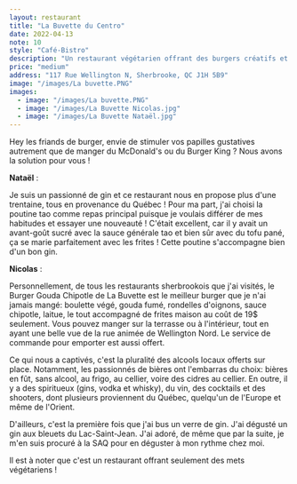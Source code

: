 ```yaml
---
layout: restaurant
title: "La Buvette du Centro"
date: 2022-04-13
note: 10
style: "Café-Bistro"
description: "Un restaurant végétarien offrant des burgers créatifs et une sélection impressionnante de boissons locales"
price: "medium"
address: "117 Rue Wellington N, Sherbrooke, QC J1H 5B9"
image: "/images/La buvette.PNG"
images:
  - image: "/images/La buvette.PNG"
  - image: "/images/La Buvette Nicolas.jpg"
  - image: "/images/La Buvette Nataël.jpg"
---
```


Hey les friands de burger, envie de stimuler vos papilles gustatives autrement que de manger du McDonald's ou du Burger King ? Nous avons la solution pour vous ! 

**Nataël** :

Je suis un passionné de gin et ce restaurant nous en propose plus d'une trentaine, tous en provenance du Québec ! Pour ma part, j'ai choisi la poutine tao comme repas principal puisque je voulais différer de mes habitudes et essayer une nouveauté ! C'était excellent, car il y avait un avant-goût sucré avec la sauce générale tao et bien sûr avec du tofu pané, ça se marie parfaitement avec les frites ! Cette poutine s'accompagne bien d'un bon gin.

**Nicolas** :

Personnellement, de tous les restaurants sherbrookois que j'ai visités, le Burger Gouda Chipotle de La Buvette est le meilleur burger que je n'ai jamais mangé: boulette végé, gouda fumé, rondelles d'oignons, sauce chipotle, laitue, le tout accompagné de frites maison au coût de 19$ seulement. Vous pouvez manger sur la terrasse ou à l'intérieur, tout en ayant une belle vue de la rue animée de Wellington Nord. Le service de commande pour emporter est aussi offert.

Ce qui nous a captivés, c'est la pluralité des alcools locaux offerts sur place. Notamment, les passionnés de bières ont l'embarras du choix: bières en fût, sans alcool, au frigo, au cellier, voire des cidres au cellier. En outre, il y a des spiritueux (gins, vodka et whisky), du vin, des cocktails et des shooters, dont plusieurs proviennent du Québec, quelqu'un de l'Europe et même de l'Orient.

D'ailleurs, c'est la première fois que j'ai bus un verre de gin. J'ai dégusté un gin aux bleuets du Lac-Saint-Jean. J'ai adoré, de même que par la suite, je m'en suis procuré à la SAQ pour en déguster à mon rythme chez moi.

Il est à noter que c'est un restaurant offrant seulement des mets végétariens ! 